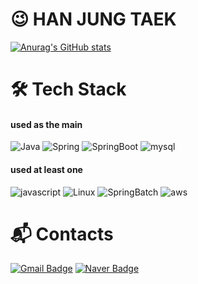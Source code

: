 # 😉 HAN JUNG TAEK
[![Anurag's GitHub stats](https://github-readme-stats.vercel.app/api?username=tttck88)](https://github.com/anuraghazra/github-readme-stats)

# 🛠 Tech Stack
#### used as the main
![Java](https://img.shields.io/badge/Java-007396.svg?&style=for-the-badge&logo=Java&logoColor=white) ![Spring](https://img.shields.io/badge/Spring-6DB33F.svg?&style=for-the-badge&logo=Spring&logoColor=white) ![SpringBoot](https://img.shields.io/badge/Spring%20Boot-6DB33F.svg?&style=for-the-badge&logo=SpringBoot&logoColor=white) ![mysql](https://img.shields.io/badge/mysql-4479A1.svg?&style=for-the-badge&logo=mysql&logoColor=white)

#### used at least one
![javascript](https://img.shields.io/badge/javascript-F7DF1E.svg?&style=for-the-badge&logo=javascript&logoColor=black) ![Linux](https://img.shields.io/badge/Linux-F7DF1E.svg?&style=for-the-badge&logo=Linux&logoColor=black) ![SpringBatch](https://img.shields.io/badge/Spring%20Batch-6DB33F.svg?&style=for-the-badge&logo=Spring&logoColor=white) ![aws](https://img.shields.io/badge/aws-333664.svg?&style=for-the-badge&logo=amazon-aws&logoColor=white)

# 📬 Contacts
[![Gmail Badge](https://img.shields.io/badge/Gmail-d14836?style=flat-square&logo=Gmail&logoColor=white&link=mailto:tttck88@gmail.com)](mailto:kimsh1691@gmail.com) [![Naver Badge](https://img.shields.io/badge/Naver-03C75A?style=flat-square&logo=Naver&logoColor=white&link=mailto:sam548@naver.com)](mailto:rlatngus1691@naver.com)
